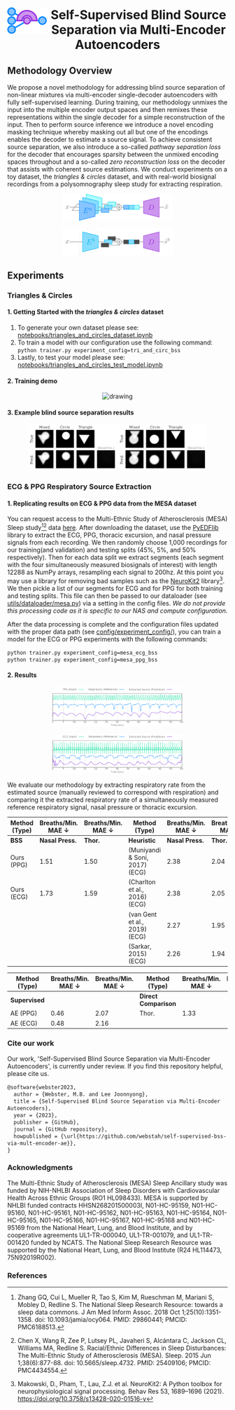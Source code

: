 
# <p align="center"><img align="left" width="96" src="assets/ICON.png" alt="Icon"> Self-Supervised Blind Source Separation via Multi-Encoder Autoencoders</p>

## Methodology Overview
We propose a novel methodology for addressing blind source separation of non-linear mixtures via multi-encoder single-decoder autoencoders with fully self-supervised learning. During training, our methodology unmixes the input into the multiple encoder output spaces and then remixes these representations within the single decoder for a simple reconstruction of the input. Then to perform source inference we introduce a novel encoding masking technique whereby masking out all but one of the encodings enables the decoder to estimate a source signal. To achieve consistent source separation, we also introduce a so-called _pathway separation loss_ for the decoder that encourages sparsity between the unmixed encoding spaces throughout and a so-called _zero reconstruction loss_ on the decoder that assists with coherent source estimations. We conduct experiments on a toy dataset, the _triangles & circles_ dataset, and with real-world biosignal recordings from a polysomnography sleep study for extracting respiration.
<p align="center">
    <img src="assets/bss_graph_1.png" alt="drawing" width="50%" height="50%"/>
</p>
<p align="center">
    <img src="assets/bss_graph_2.png" alt="drawing" width="50%" height="50%"/>
</p>

## Experiments
### Triangles & Circles
#### 1. Getting Started with the _triangles & circles_ dataset
1. To generate your own dataset please see: [notebooks/triangles_and_circles_dataset.ipynb](notebooks/triangles_and_circles_dataset.ipynb)
2. To train a model with our configuration use the following command: `python trainer.py experiment_config=tri_and_circ_bss`
3. Lastly, to test your model please see: [notebooks/triangles_and_circles_test_model.ipynb](notebooks/triangles_and_circles_test_model.ipynb)

#### 2. Training demo

<p align="center">
    <img src="assets/training_demo.gif" alt="drawing" width="35%" height="35%"/>
</p>

#### 3. Example blind source separation results
<p align="center">
    <img src="assets/tri_circ_1.png" alt="drawing" width="40%" height="40%"/> <img src="assets/tri_circ_2.png" alt="drawing" width="40%" height="40%"/>
</p>


### ECG & PPG Respiratory Source Extraction
#### 1. Replicating results on ECG & PPG data from the MESA dataset
You can request access to the Multi-Ethnic Study of Atherosclerosis (MESA) Sleep study[^1][^2] data [here](https://sleepdata.org/datasets/mesa). After downloading the dataset, use the [PyEDFlib](https://pyedflib.readthedocs.io/en/latest/) library to extract the ECG, PPG, thoracic excursion, and nasal pressure signals from each recording. We then randomly choose 1,000 recordings for our training(and validation) and testing splits (45%, 5%, and 50% respectively). Then for each data split we extract segments (each segment with the four simultaneously measured biosignals of interest) with length 12288 as NumPy arrays, resampling each signal to 200hz. At this point you may use a library for removing bad samples such as the [NeuroKit2](https://neuropsychology.github.io/NeuroKit/index.html) library[^3]. We then pickle a list of our segments for ECG and for PPG for both training and testing splits. This file can then be passed to our dataloader (see [utils/dataloader/mesa.py](utils/dataloader/mesa.py)) via a setting in the config files. *We do not provide this processing code as it is specific to our NAS and compute configuration.*

After the data processing is complete and the configuration files updated with the proper data path (see [config/experiment_config/](config/experiment_config/)), you can train a model for the ECG or PPG experiments with the following commands: 
```
python trainer.py experiment_config=mesa_ecg_bss
python trainer.py experiment_config=mesa_ppg_bss
```

#### 2. Results
<p align="center">
    <img src="assets/ppg.png" alt="drawing" width="60%" height="60%"/>
</p>
<p align="center">
    <img src="assets/ecg.png" alt="drawing" width="60%" height="60%"/>
</p>

We evaluate our methodology by extracting respiratory rate from the estimated source (manually reviewed to correspond with respiration) and comparing it the extracted respiratory rate of a simultaneously measured reference respiratory signal, nasal pressure or thoracic excursion.

| Method (Type)       | Breaths/Min. MAE $\downarrow$ | Breaths/Min. MAE $\downarrow$ | Method (Type)                 | Breaths/Min. MAE $\downarrow$ | Breaths/Min. MAE $\downarrow$ |
|---------------------|------------------------------|------------------------------|---------------------------------|-------------------------------|-------------------------------|
| **BSS**             | **Nasal Press.**             | **Thor.**                    | **Heuristic**                   | **Nasal Press.**              | **Thor.**                     |
| Ours (PPG)          | 1.51                         | 1.50                         | (Muniyandi & Soni, 2017)  (ECG) | 2.38                          | 2.04                          |
| Ours (ECG)          | 1.73                         | 1.59                         | (Charlton et al., 2016) (ECG)   | 2.38                          | 2.05                          |
|                     |                              |                              | (van Gent et al., 2019) (ECG)   | 2.27                          | 1.95                          |
|                     |                              |                              | (Sarkar, 2015)  (ECG)           | 2.26                          | 1.94                          |

| Method (Type)       | Breaths/Min. MAE $\downarrow$ | Breaths/Min. MAE $\downarrow$ | Method (Type)                 | Breaths/Min. MAE $\downarrow$ | Breaths/Min. MAE $\downarrow$ |
|---------------------|------------------------------|------------------------------|---------------------------------|-------------------------------|-------------------------------|
| **Supervised**      |                              |                              |  **Direct Comparison**          |                               |                               |
| AE (PPG)            | 0.46                         | 2.07                         | Thor.                           | 1.33                          | --                            |
| AE (ECG)            | 0.48                         | 2.16                         |                                 |                               |                               |


### Cite our work
Our work, 'Self-Supervised Blind Source Separation via Multi-Encoder Autoencoders', is currently under review. If you find this repository helpful, please cite us.
```
@software{webster2023,
  author = {Webster, M.B. and Lee Joonnyong},
  title = {Self-Supervised Blind Source Separation via Multi-Encoder Autoencoders},
  year = {2023},
  publisher = {GitHub},
  journal = {GitHub repository},
  howpublished = {\url{https://github.com/webstah/self-supervised-bss-via-mult-encoder-ae}},
}
```

### Acknowledgments
The Multi-Ethnic Study of Atherosclerosis (MESA) Sleep Ancillary study was funded by NIH-NHLBI Association of Sleep Disorders with Cardiovascular Health Across Ethnic Groups (RO1 HL098433). MESA is supported by NHLBI funded contracts HHSN268201500003I, N01-HC-95159, N01-HC-95160, N01-HC-95161, N01-HC-95162, N01-HC-95163, N01-HC-95164, N01-HC-95165, N01-HC-95166, N01-HC-95167, N01-HC-95168 and N01-HC-95169 from the National Heart, Lung, and Blood Institute, and by cooperative agreements UL1-TR-000040, UL1-TR-001079, and UL1-TR-001420 funded by NCATS. The National Sleep Research Resource was supported by the National Heart, Lung, and Blood Institute (R24 HL114473, 75N92019R002).

### References
[^1]: Zhang GQ, Cui L, Mueller R, Tao S, Kim M, Rueschman M, Mariani S, Mobley D, Redline S. The National Sleep Research Resource: towards a sleep data commons. J Am Med Inform Assoc. 2018 Oct 1;25(10):1351-1358. doi: 10.1093/jamia/ocy064. PMID: 29860441; PMCID: PMC6188513.
[^2]: Chen X, Wang R, Zee P, Lutsey PL, Javaheri S, Alcántara C, Jackson CL, Williams MA, Redline S. Racial/Ethnic Differences in Sleep Disturbances: The Multi-Ethnic Study of Atherosclerosis (MESA). Sleep. 2015 Jun 1;38(6):877-88. doi: 10.5665/sleep.4732. PMID: 25409106; PMCID: PMC4434554.
[^3]: Makowski, D., Pham, T., Lau, Z.J. et al. NeuroKit2: A Python toolbox for neurophysiological signal processing. Behav Res 53, 1689–1696 (2021). https://doi.org/10.3758/s13428-020-01516-y